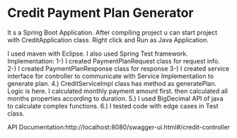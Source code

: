 
# Credit Payment Plan Generator

It s a Spring Boot Application. 
After compiling project u can start project with CreditApplication class. Right click and Run as Java Application.

I used maven with Eclipse.
I also used Spring Test framework.
Implementation:
	1-) I created PaymentPlanRequest class for request info.
	2-) I created PaymentPlanResponse class for response
	3-) I created service interface for controller to communicate with Service Implementation to 
generate plan.
	4.) CreditServiceImpl class has method as generatePlan. Logic is here. I calculated monthly payment amount first.
then calculated all months properties according to duration. 
	5.) I used BigDecimal API of java to calculate complex functions.
	6.) I tested code with edge cases in Test class.
	
API Documentation:http://localhost:8080/swagger-ui.html#/credit-controller
